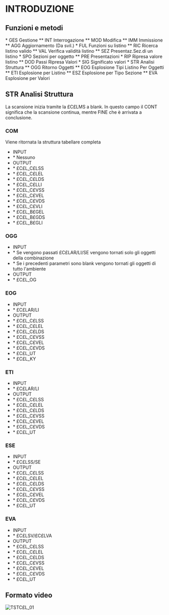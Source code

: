 # INTRODUZIONE
## Funzioni e metodi
 \* GES       Gestione
 \*\* INT       Interrogazione
 \*\* MOD       Modifica
 \*\* IMM       Immissione
 \*\* AGG       Aggiornamento (Da svil.)
 \* FUL       Funzioni su listino
 \*\* RIC       Ricerca listino valido
 \*\* VAL       Verifica validità listino
 \*\* SEZ       Presentaz.Sez.di un listino
 \* SPO       Sezioni per oggetto
 \*\* PRE       Presentazioni
 \* RIP       Ripresa valore listino
 \*\* DOD       Passi Ripresa Valori
 \* SIG       Significato valori
 \* STR       Analisi Struttura
 \*\* OGG       Ritorno Oggetti
 \*\* EOG       Esplosione Tipi Listino Per Oggetti
 \*\* ETI       Esplosione per Listino
 \*\* ESZ       Esplosione per Tipo Sezione
 \*\* EVA       Esplosione per Valori

## STR Analisi Struttura

La scansione inizia tramite la £C£LMS a blank. In questo campo il CONT significa che la scansione continua,
mentre FINE che è arrivata a conclusione.

### COM
Viene ritornata la struttura tabellare completa
-  INPUT
- \* Nessuno
-  OUTPUT
- \* £C£L_C£LSS
- \* £C£L_C£LEL
- \* £C£L_C£LDS
- \* £C£L_C£LLI
- \* £C£L_C£VSS
- \* £C£L_C£VEL
- \* £C£L_C£VDS
- \* £C£L_C£VLI
- \* £C£L_B£GEL
- \* £C£L_B£GDS
- \* £C£L_B£GLI

### OGG
-  INPUT
- \* Se vengono passati £C£LAR/LI/SE vengono tornati solo gli oggetti della combinazione
- \* Se i precedenti parametri sono blank vengono tornati gli oggetti di tutto l'ambiente
-  OUTPUT
- \* £C£L_OG

### EOG
-  INPUT
- \* £C£LAR/LI
-  OUTPUT
- \* £C£L_C£LSS
- \* £C£L_C£LEL
- \* £C£L_C£LDS
- \* £C£L_C£VSS
- \* £C£L_C£VEL
- \* £C£L_C£VDS
- \* £C£L_UT
- \* £C£L_KY

### ETI
-  INPUT
- \* £C£LAR/LI
-  OUTPUT
- \* £C£L_C£LSS
- \* £C£L_C£LEL
- \* £C£L_C£LDS
- \* £C£L_C£VSS
- \* £C£L_C£VEL
- \* £C£L_C£VDS
- \* £C£L_UT

### ESE
-  INPUT
- \* £C£LSS/SE
-  OUTPUT
- \* £C£L_C£LSS
- \* £C£L_C£LEL
- \* £C£L_C£LDS
- \* £C£L_C£VSS
- \* £C£L_C£VEL
- \* £C£L_C£VDS
- \* £C£L_UT

### EVA
-  INPUT
- \* £C£LSV/£C£LVA
-  OUTPUT
- \* £C£L_C£LSS
- \* £C£L_C£LEL
- \* £C£L_C£LDS
- \* £C£L_C£VSS
- \* £C£L_C£VEL
- \* £C£L_C£VDS
- \* £C£L_UT


## Formato video
![TSTC£L_01](https://doc.smeup.com/immagini/MBDOC_OGG-P_TSTC£L/TSTCXL_01.png)